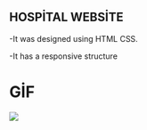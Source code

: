 ## HOSPİTAL WEBSİTE

-It was designed using HTML CSS.


-It has a responsive structure


# GİF

<img src = "screen.gif"/>